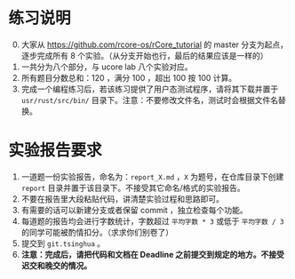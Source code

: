 # 练习说明

0. 大家从 https://github.com/rcore-os/rCore_tutorial 的 master 分支为起点，逐步完成所有 8 个实验。（从分支开始也行，最后的结果应该是一样的）
1. 一共分为八个部分，与 ucore lab 八个实验对应。
1. 所有题目分数总和：120 ，满分 100 ，超出 100 按 100 计算。
1. 完成一个编程练习后，若该练习提供了用户态测试程序，请将其下载并置于 `usr/rust/src/bin/` 目录下。注意：不要修改文件名，测试时会根据文件名替换。

# 实验报告要求

1. 一道题一份实验报告，命名为：`report_X.md` ，`X` 为题号，在仓库目录下创建 `report` 目录并置于该目录下。不接受其它命名/格式的实验报告。
2. 不要在报告里大段粘贴代码，讲清楚实验过程和思路即可。
3. 有需要的话可以新建分支或者保留 commit ，独立检查每个功能。
4. 每道题的报告均会进行字数统计，字数超过 `平均字数 * 3` 或低于 `平均字数 / 3` 的同学可能被酌情扣分。（求求你们别卷了）
5. 提交到 `git.tsinghua` 。
6. **注意：完成后，请把代码和文档在 Deadline 之前提交到规定的地方。不接受迟交和晚交的情况。**
